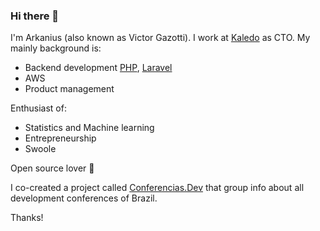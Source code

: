 ### Hi there 👋

I'm Arkanius (also known as Victor Gazotti). I work at [Kaledo](https://www.kaledo.com.br) as CTO. My mainly background is:

- Backend development [PHP](https://github.com/php/php-src), [Laravel](https://github.com/laravel)
- AWS 
- Product management

Enthusiast of:
- Statistics and Machine learning
- Entrepreneurship
- Swoole


Open source lover 💖


I co-created a project called [Conferencias.Dev](https://conferencias.dev) that group info about all development conferences of Brazil.

Thanks!
